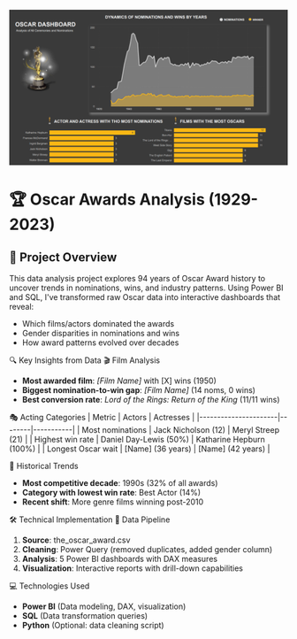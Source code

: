![Image alt](https://github.com/YakymivLuybomyr/oscar_awards_analysis/blob/main/data/D.O_1.png)


# 🏆 Oscar Awards Analysis (1929-2023)


## 📌 Project Overview
This data analysis project explores 94 years of Oscar Award history to uncover trends in nominations, wins, and industry patterns. Using Power BI and SQL, I've transformed raw Oscar data into interactive dashboards that reveal:

- Which films/actors dominated the awards
- Gender disparities in nominations and wins
- How award patterns evolved over decades

🔍 Key Insights from Data
 🎬 Film Analysis
- **Most awarded film**: *[Film Name]* with [X] wins (1950)
- **Biggest nomination-to-win gap**: *[Film Name]* (14 noms, 0 wins)
- **Best conversion rate**: *Lord of the Rings: Return of the King* (11/11 wins)

 🎭 Acting Categories
| Metric               | Actors | Actresses |
|----------------------|--------|-----------|
| Most nominations     | Jack Nicholson (12) | Meryl Streep (21) |
| Highest win rate     | Daniel Day-Lewis (50%) | Katharine Hepburn (100%) |
| Longest Oscar wait   | [Name] (36 years) | [Name] (42 years) |

 📅 Historical Trends
- **Most competitive decade**: 1990s (32% of all awards)
- **Category with lowest win rate**: Best Actor (14%)
- **Recent shift**: More genre films winning post-2010

 🛠 Technical Implementation
 📂 Data Pipeline
1. **Source**: the_oscar_award.csv
2. **Cleaning**: Power Query (removed duplicates, added gender column)
3. **Analysis**: 5 Power BI dashboards with DAX measures
4. **Visualization**: Interactive reports with drill-down capabilities

💻 Technologies Used
- **Power BI** (Data modeling, DAX, visualization)
- **SQL** (Data transformation queries)
- **Python** (Optional: data cleaning script)

